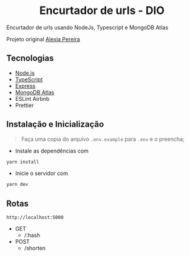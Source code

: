 ﻿<h1 align='center'>Encurtador de urls - DIO</h1>

Encurtador de urls usando NodeJs, Typescript e MongoDB Atlas

Projeto original [Alexia Pereira](https://github.com/alexiadorneles/url-shortener-dio)

## Tecnologias

- [Node.js](https://nodejs.org/en/)
- [TypeScript](https://www.typescriptlang.org/)
- [Express](https://expressjs.com/pt-br/)
- [MongoDB Atlas](https://www.mongodb.com/atlas/database)
- ESLint Airbnb
- Prettier

## Instalação e Inicialização

> Faça uma copia do arquivo `.env.example` para `.env` e o preencha;

- Instale as dependências com

```sh
yarn install
```

- Inicie o servidor com

```sh
yarn dev
```

## Rotas

`http://localhost:5000`

- GET
  - /:hash
- POST
  - /shorten
    </br>
